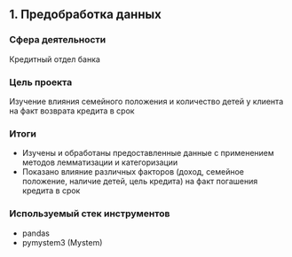 ## 1. Предобработка данных

### Сфера деятельности 

Кредитный отдел банка

### Цель проекта

Изучение влияния семейного положения и количество детей у клиента на факт возврата кредита в срок  

### Итоги

- Изучены и обработаны предоставленные данные с применением методов лемматизации и категоризации
- Показано влияние различных факторов (доход, семейное положение, наличие детей, цель кредита) на факт погашения кредита в срок

### Используемый стек инструментов

- pandas
- pymystem3 (Mystem)

